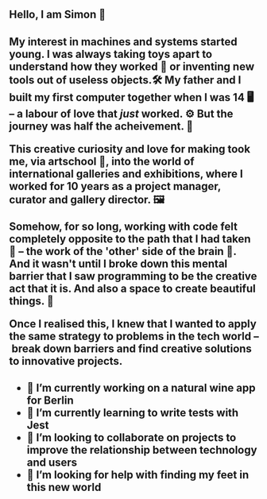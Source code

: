 <h2> Hello, I am Simon 🤝 <h2/>

My interest in machines and systems started young. I was always taking toys apart to understand how they worked 🧰 or inventing new tools out of useless objects.🛠
My father and I built my first computer together when I was 14 🖥  – a labour of love that *just* worked. ⚙️ But the journey was half the acheivement. 🧭 

This creative curiosity and love for making took me, via artschool 🎨, into the world of international galleries and exhibitions, where I worked for 10 years as a project manager, curator and gallery director. 🖼

Somehow, for so long, working with code felt completely opposite to the path that I had taken 👾 – the work of the 'other' side of the brain 🧠.  And it wasn't until I broke down this mental barrier that I saw programming to be the creative act that it is. And also a space to create beautiful things. 🍎

Once I realised this, I knew that I wanted to apply the same strategy to problems in the tech world – break down barriers and find creative solutions to innovative projects.

<h2>
  <ul>
<li>🔭 I’m currently working on a natural wine app for Berlin
<li>🌱 I’m currently learning to write tests with Jest
<li>👯 I’m looking to collaborate on projects to improve the relationship between technology and users
<li>🤔 I’m looking for help with finding my feet in this new world
<h2/>

